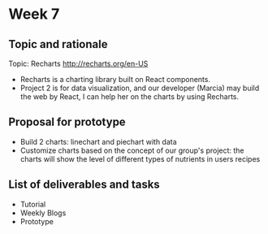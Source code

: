 
# Week 7
## Topic and rationale
 Topic: Recharts http://recharts.org/en-US
 - Recharts is a charting library built on React components. 
 - Project 2 is for data visualization, and our developer (Marcia) may build the web by React, I can help her on the charts by using Recharts.
 
## Proposal for prototype 
- Build 2 charts: linechart and piechart with data
- Customize charts based on the concept of our group's project: the charts will show the level of different types of nutrients in users recipes

## List of deliverables and tasks 
- Tutorial 
- Weekly Blogs 
- Prototype
